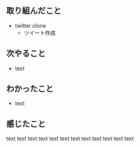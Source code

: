 ## 取り組んだこと
- twitter clone
    - ツイート作成
## 次やること
- text
## わかったこと
- text
## 感じたこと
text text text text text text text text text text text text